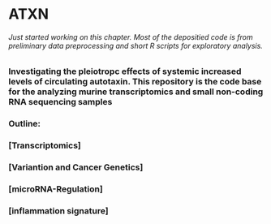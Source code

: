 # ATXN

###### Just started working on this chapter. Most of the depositied code is from preliminary data preprocessing and short R scripts for exploratory analysis. 

### Investigating the pleiotropc effects of systemic increased levels of circulating autotaxin. This repository is the code base for the analyzing murine transcriptomics and small non-coding RNA sequencing samples

### Outline:
  ### [Transcriptomics] 
  ### [Variantion and Cancer Genetics]
  ### [microRNA-Regulation]
  ### [inflammation signature]
  

